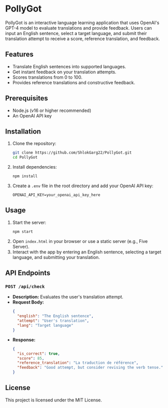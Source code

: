 # PollyGot

PollyGot is an interactive language learning application that uses OpenAI's GPT-4 model to evaluate translations and provide feedback. Users can input an English sentence, select a target language, and submit their translation attempt to receive a score, reference translation, and feedback.

## Features
- Translate English sentences into supported languages.
- Get instant feedback on your translation attempts.
- Scores translations from 0 to 100.
- Provides reference translations and constructive feedback.

## Prerequisites
- Node.js (v16 or higher recommended)
- An OpenAI API key

## Installation
1. Clone the repository:
   ```bash
   git clone https://github.com/ShlokGarg22/PollyGot.git
   cd PollyGot
   ```
2. Install dependencies:
   ```bash
   npm install
   ```
3. Create a `.env` file in the root directory and add your OpenAI API key:
   ```env
   OPENAI_API_KEY=your_openai_api_key_here
   ```

## Usage
1. Start the server:
   ```bash
   npm start
   ```
2. Open `index.html` in your browser or use a static server (e.g., Five Server).
3. Interact with the app by entering an English sentence, selecting a target language, and submitting your translation.

## API Endpoints
### `POST /api/check`
- **Description:** Evaluates the user's translation attempt.
- **Request Body:**
  ```json
  {
    "english": "The English sentence",
    "attempt": "User's translation",
    "lang": "Target language"
  }
  ```
- **Response:**
  ```json
  {
    "is_correct": true,
    "score": 85,
    "reference_translation": "La traduction de référence",
    "feedback": "Good attempt, but consider revising the verb tense."
  }
  ```

## License
This project is licensed under the MIT License.

